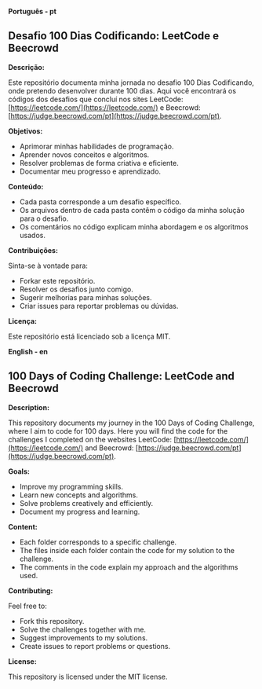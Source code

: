 **Português - pt**

## **Desafio 100 Dias Codificando: LeetCode e Beecrowd**

**Descrição:**

Este repositório documenta minha jornada no desafio 100 Dias Codificando, onde pretendo desenvolver durante 100 dias. Aqui você encontrará os códigos dos desafios que concluí nos sites LeetCode: [https://leetcode.com/](https://leetcode.com/) e Beecrowd: [https://judge.beecrowd.com/pt](https://judge.beecrowd.com/pt).

**Objetivos:**

- Aprimorar minhas habilidades de programação.
- Aprender novos conceitos e algoritmos.
- Resolver problemas de forma criativa e eficiente.
- Documentar meu progresso e aprendizado.

**Conteúdo:**

- Cada pasta corresponde a um desafio específico.
- Os arquivos dentro de cada pasta contêm o código da minha solução para o desafio.
- Os comentários no código explicam minha abordagem e os algoritmos usados.

**Contribuições:**

Sinta-se à vontade para:

- Forkar este repositório.
- Resolver os desafios junto comigo.
- Sugerir melhorias para minhas soluções.
- Criar issues para reportar problemas ou dúvidas.

**Licença:**

Este repositório está licenciado sob a licença MIT.

**English - en**

## **100 Days of Coding Challenge: LeetCode and Beecrowd**

**Description:**

This repository documents my journey in the 100 Days of Coding Challenge, where I aim to code for 100 days. Here you will find the code for the challenges I completed on the websites LeetCode: [https://leetcode.com/](https://leetcode.com/) and Beecrowd: [https://judge.beecrowd.com/pt](https://judge.beecrowd.com/pt).

**Goals:**

- Improve my programming skills.
- Learn new concepts and algorithms.
- Solve problems creatively and efficiently.
- Document my progress and learning.

**Content:**

- Each folder corresponds to a specific challenge.
- The files inside each folder contain the code for my solution to the challenge.
- The comments in the code explain my approach and the algorithms used.

**Contributing:**

Feel free to:

- Fork this repository.
- Solve the challenges together with me.
- Suggest improvements to my solutions.
- Create issues to report problems or questions.

**License:**

This repository is licensed under the MIT license.
